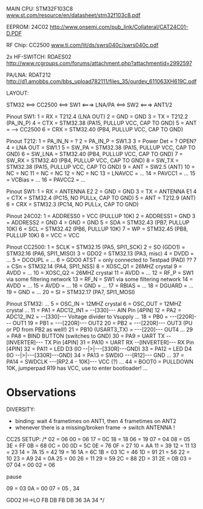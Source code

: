 
MAIN CPU: STM32F103C8
www.st.com/resource/en/datasheet/stm32f103c8.pdf

EEPROM: 24C02
http://www.onsemi.com/pub_link/Collateral/CAT24C01-D.PDF

RF Chip: CC2500
www.ti.com/lit/ds/swrs040c/swrs040c.pdf

2x HF-SWITCH: RDAES02
http://www.rcgroups.com/forums/attachment.php?attachmentid=2992597

PA/LNA: RDAT212
http://d1.amobbs.com/bbs_upload782111/files_35/ourdev_611063XH619C.pdf


LAYOUT:

STM32 <==> CC2500 <==> SW1 <===> LNA/PA <==> SW2 <===> ANT1/2

Pinout SW1:
1 = RX  = T212.4 (LNA OUT)
2 = GND = GND
3 = TX  = T212.2 (PA_IN_P)
4 = CTX = STM32.38 (PA15, PULLUP VCC, CAP TO GND)
5 = ANT = --> CC2500
6 = CRX = STM32.40 (PB4, PULLUP VCC, CAP TO GND)

Pinout T212:
 1 = PA_IN_N   = ?
 2 = PA_IN_P   = SW1.3
 3 = Power Det = ? OPEN?
 4 = LNA OUT   = SW1.1
 5 = SW_PA     = STM32.38 (PA15, PULLUP VCC, CAP TO GND)
 6 = SW_LNA    = STM32.40 (PB4, PULLUP VCC, CAP TO GND)
 7 = SW_RX     = STM32.40 (PB4, PULLUP VCC, CAP TO GND)
 8 = SW_TX     = STM32.38 (PA15, PULLUP VCC, CAP TO GND)
 9 = ANT       = SW2.5 (ANT)
10 = NC        = NC
11 = NC        = NC
12 = NC        = NC
13 = LNAVCC    = ...
14 = PAVCC1    = ...
15 = VCBias    = ...
16 = PAVCC2    = ...

Pinout SW1:
1 = RX  = ANTENNA E2
2 = GND = GND
3 = TX  = ANTENNA E1
4 = CTX = STM32.4 (PC15, NO PULLx, CAP TO GND)
5 = ANT = T212.9 (ANT)
6 = CRX = STM32.3 (PC14, NO PULLx, CAP TO GND)

Pinout 24C02:
1 = ADDRESS0 = VCC (PULLUP 10K)
2 = ADDRESS1 = GND
3 = ADDRESS2 = GND
4 = GND      = GND
5 = SDA      = STM32.43 (PB7, PULLUP 10K)
6 = SCL      = STM32.42 (PB6, PULLUP 10K)
7 = WP       = STM32.45 (PB8, PULLUP 10K)
8 = VCC      = VCC

Pinout CC2500:
 1 = SCLK      = STM32.15 (PA5, SPI1_SCK)
 2 = SO (GDO1) = STM32.16 (PA6, SPI1_MISO)
 3 = GDO2      = STM32.13 (PA3, misc)
 4 = DVDD      = ...
 5 = DCOUPL    = ...
 6 = GDO0 ATST = only connected to Testpad (PAD) ??
 7 = CSn       = STM32.14 (PA4, SPI1_NSS)
 8 = XOSC_Q1   = 26MHZ crystal
 9 = AVDD      = ...
10 = XOSC_Q2   = 26MHZ crystal
11 = AVDD      = ...
12 = RF_P      = SW1 via some filtering network
13 = RF_N      = SW1 via some filtering network
14 = AVDD      = ...
15 = AVDD      = ...
16 = GND       = ...
17 = RBIAS     = ...
18 = DGUARD    = ...
19 = GND       = ...
20 = SI        = STM32.17 (PA7, SPI1_MOSI)



Pinout STM32:
...
5 = OSC_IN  = 12MHZ crystal
6 = OSC_OUT = 12MHZ crystal
...
11 = PA1 = ADC12_IN1 = --[330]--- AIN Pin [4PIN]
12 = PA2 = ADC12_IN2 = --[330]--- Voltage divider to Vsupply
...
18 = PB0  = ---[220R]--- OUT1
19 = PB1  = ---[220R]--- OUT2
20 = PB2  = ---[220R]--- OUT3 (PU or PD from PB2 as well!)
21 = PB10 (USART3_TX) = ---[220]--- OUT4
...
29 = PA8  = BIND BUTTON (switches to GND)
30 = PA9  = UART TX --[INVERTER]--- TX Pin [4PIN]
31 = PA10 = UART RX --[INVERTER]--- RX Pin [4PIN]
32 = PA11 = LED D3 (IO --|>|---[330R]---GND)
33 = PA12 = LED D4 (IO --|>|---[330R]---GND)
34 = PA13 = SWDIO ---[R12]--- GND
...
37 = PA14 = SWDCLK ---[RP2.4 - 10K]--- VCC (?)
...
44 = BOOT0 = PULLDOWN 10K, jumperpad R19 has VCC, use to enter bootloader!
...


Observations
============
DIVERSITY:
- binding: wait 4 frametimes on ANT1, then 4 frametimes on ANT2
- whenever there is a missing/broken frame -> switch ANTENNA !


CC25 SETUP:
/*
02 = 06
00 = 06
17 = 0C
18 = 18
06 = 19
07 = 04
08 = 05
3E = FF
0B = 68
0C = 00
0D = 5C
0E = 76
0F = 27
10 = AA
11 = 39
12 = 11
13 = 23
14 = 7A
15 = 42
19 = 16
1A = 6C
1B = 03
1C = 46
1D = 91
21 = 56
22 = 10
23 = A9
24 = 0A
25 = 00
26 = 11
29 = 59
2C = 88
2D = 31
2E = 0B
03 = 07
04 = 00
02 = 06

pause

09 = 03
0A = 00
07 = 05 , 34

GDO2 HI->LO
FB DB
FB DB
36 3A 34
*/


